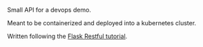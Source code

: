 Small API for a devops demo.

Meant to be containerized and deployed into a kubernetes cluster.

Written following the [Flask Restful tutorial](https://flask-restful.readthedocs.io/en/latest/).
